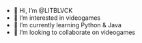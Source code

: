 - 👋 Hi, I’m @LITBLVCK
- 👀 I’m interested in videogames
- 🌱 I’m currently learning Python & Java
- 💞️ I’m looking to collaborate on videogames

<!---
LITBLVCK is a ✨ special ✨ repository because its `README.md` (this file) appears on your GitHub profile.
You can click the Preview link to take a look at your changes.
--->
